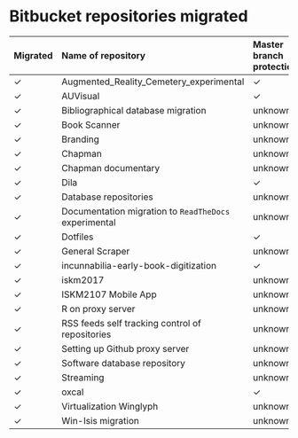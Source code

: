 # Bitbucket repositories migrated

| Migrated | Name of repository | Master branch protection | Deprecated | Archived |
|:--|:--|:-- |:-- |:-- |
| ✓ | Augmented_Reality_Cemetery_experimental | ✓ | no |No |
| ✓ |  AUVisual | ✓ | no |No |
| ✓ | Bibliographical database migration | unknown | unknown | No |
| ✓ | Book Scanner | unknown | unknown | No |
| ✓ | Branding | unknown | unknown | No |
| ✓ | Chapman | unknown | unknown | No |
| ✓ | Chapman documentary | unknown | unknown | No |
| ✓ | Dila | ✓ | unknown | No |
| ✓ | Database repositories | unknown | unknown |No |
| ✓ | Documentation migration to `ReadTheDocs` experimental | unknown | ✓  |No |
| ✓ | Dotfiles | ✓ | No | No |
| ✓ | General Scraper | unknown | unknown | No |
| ✓ | incunnabilia-early-book-digitization | ✓ | no |No |
| ✓ | iskm2017 | unknown | unknown  |No |
| ✓ | ISKM2107 Mobile App | unknown | unknown | No |
| ✓ | R on proxy server | unknown | unknown | No |
| ✓ | RSS feeds self tracking control of repositories | unknown | unknown| No |
| ✓ | Setting up Github proxy server | unknown | unknown | No |
| ✓ | Software database repository | unknown | unknown| No |
| ✓ | Streaming | unknown | unknown |No |
| ✓ | oxcal | ✓ | no |Si |
| ✓ | Virtualization Winglyph | unknown | unknown |No |
| ✓ | Win-Isis migration | unknown | unknown |No |




